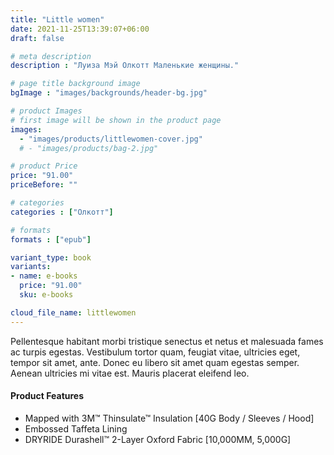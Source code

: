 ```yaml
---
title: "Little women"
date: 2021-11-25T13:39:07+06:00
draft: false

# meta description
description : "Луиза Мэй Олкотт Маленькие женщины."

# page title background image
bgImage : "images/backgrounds/header-bg.jpg"

# product Images
# first image will be shown in the product page
images:
  - "images/products/littlewomen-cover.jpg"
  # - "images/products/bag-2.jpg"

# product Price
price: "91.00"
priceBefore: ""

# categories
categories : ["Олкотт"]

# formats
formats : ["epub"]

variant_type: book
variants:
- name: e-books
  price: "91.00"
  sku: e-books

cloud_file_name: littlewomen
---
```


Pellentesque habitant morbi tristique senectus et netus et malesuada fames ac turpis egestas. Vestibulum tortor quam, feugiat vitae, ultricies eget, tempor sit amet, ante. Donec eu libero sit amet quam egestas semper. Aenean ultricies mi vitae est. Mauris placerat eleifend leo.

#### Product Features

* Mapped with 3M™ Thinsulate™ Insulation [40G Body / Sleeves / Hood]
* Embossed Taffeta Lining
* DRYRIDE Durashell™ 2-Layer Oxford Fabric [10,000MM, 5,000G]
